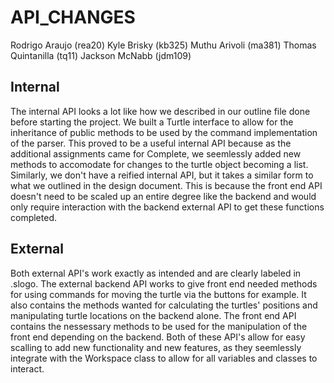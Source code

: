 # API_CHANGES
Rodrigo Araujo (rea20)
Kyle Brisky (kb325)
Muthu Arivoli (ma381)
Thomas Quintanilla (tq11)
Jackson McNabb (jdm109)

## Internal
The internal API looks a lot like how we described in our outline file done before starting the project. We built a Turtle interface to allow for the inheritance of public methods to be used by the command implementation of the parser. This proved to be a useful internal API because as the additional assignments came for Complete, we seemlessly added new methods to accomodate for changes to the turtle object becoming a list. Similarly, we don't have a reified internal API, but it takes a similar form to what we outlined in the design document. This is because the front end API doesn't need to be scaled up an entire degree like the backend and would only require interaction with the backend external API to get these functions completed.



## External

Both external API's work exactly as intended and are clearly labeled in .slogo. The external backend API works to give front end needed methods for using commands for moving the turtle via the buttons for example. It also contains the methods wanted for calculating the turtles' positions and manipulating turtle locations on the backend alone. The front end API contains the nessessary methods to be used for the manipulation of the front end depending on the backend. Both of these API's allow for easy scalling to add new functionality and new features, as they seemlessly integrate with the Workspace class to allow for all variables and classes to interact.



